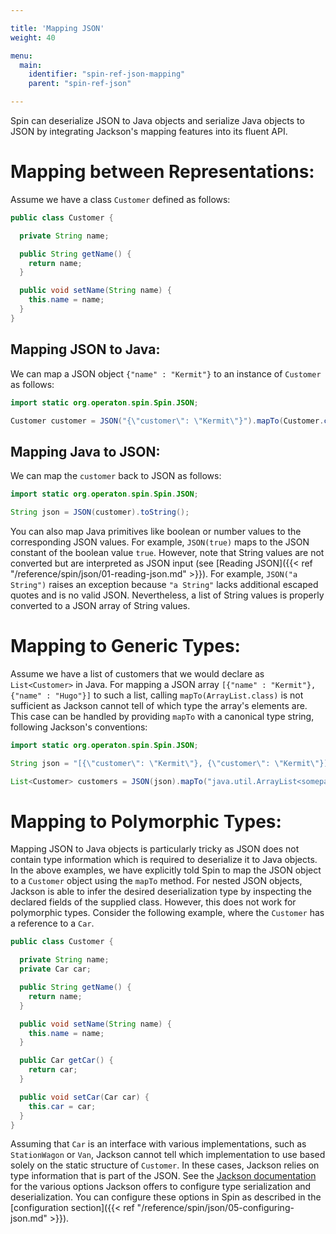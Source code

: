 ```yaml
---

title: 'Mapping JSON'
weight: 40

menu:
  main:
    identifier: "spin-ref-json-mapping"
    parent: "spin-ref-json"

---
```


Spin can deserialize JSON to Java objects and serialize Java objects to JSON by integrating Jackson's mapping features into its fluent API.


# Mapping between Representations:

Assume we have a class `Customer` defined as follows:

```java
public class Customer {

  private String name;

  public String getName() {
    return name;
  }

  public void setName(String name) {
    this.name = name;
  }
}
```

## Mapping JSON to Java:

We can map a JSON object `{"name" : "Kermit"}` to an instance of `Customer` as follows:

```java
import static org.operaton.spin.Spin.JSON;

Customer customer = JSON("{\"customer\": \"Kermit\"}").mapTo(Customer.class);
```

## Mapping Java to JSON:

We can map the `customer` back to JSON as follows:

```java
import static org.operaton.spin.Spin.JSON;

String json = JSON(customer).toString();
```

You can also map Java primitives like boolean or number values to the corresponding JSON values. For example, `JSON(true)` maps to the JSON constant of the boolean value `true`. However, note that String values are not converted but are interpreted as JSON input (see [Reading JSON]({{< ref "/reference/spin/json/01-reading-json.md" >}}). For example, `JSON("a String")` raises an exception because `"a String"` lacks additional escaped quotes and is no valid JSON. Nevertheless, a list of String values is properly converted to a JSON array of String values.


# Mapping to Generic Types:

Assume we have a list of customers that we would declare as `List<Customer>` in Java. For mapping a JSON array `[{"name" : "Kermit"}, {"name" : "Hugo"}]` to such a list, calling `mapTo(ArrayList.class)` is not sufficient as Jackson cannot tell of which type the array's elements are. This case can be handled by providing `mapTo` with a canonical type string, following Jackson's conventions:

```java
import static org.operaton.spin.Spin.JSON;

String json = "[{\"customer\": \"Kermit\"}, {\"customer\": \"Kermit\"}]"

List<Customer> customers = JSON(json).mapTo("java.util.ArrayList<somepackage.Customer>");
```


# Mapping to Polymorphic Types:

Mapping JSON to Java objects is particularly tricky as JSON does not contain type information which is required to deserialize it to Java objects. In the above examples, we have explicitly told Spin to map the JSON object to a `Customer` object using the `mapTo` method. For nested JSON objects, Jackson is able to infer the desired deserialization type by inspecting the declared fields of the supplied class. However, this does not work for polymorphic types. Consider the following example, where the `Customer` has a reference to a `Car`.

```java
public class Customer {

  private String name;
  private Car car;

  public String getName() {
    return name;
  }

  public void setName(String name) {
    this.name = name;
  }

  public Car getCar() {
    return car;
  }

  public void setCar(Car car) {
    this.car = car;
  }
}
```

Assuming that `Car` is an interface with various implementations, such as `StationWagon` or `Van`, Jackson cannot tell which implementation to use based solely on the static structure of `Customer`. In these cases, Jackson relies on type information that is part of the JSON. See the [Jackson documentation](https://github.com/FasterXML/jackson-docs/wiki/JacksonPolymorphicDeserialization) for the various options Jackson offers to configure type serialization and deserialization. You can configure these options in Spin as described in the [configuration section]({{< ref "/reference/spin/json/05-configuring-json.md" >}}).
